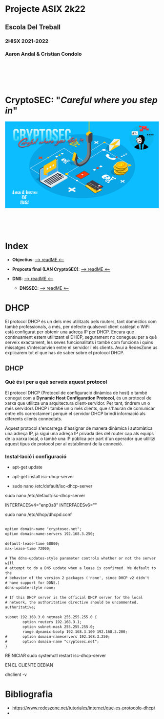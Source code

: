 # __Projecte ASIX 2k22__
## __Escola Del Treball__
### __2HISX 2021-2022__
### __Aaron Andal & Cristian Condolo__


<br>
<br>
<br>
<br>

# __CryptoSEC__: "_Careful where you step in_"


![](./Photos/CryptoSECLogo.png)




<br>
<br>
<br>




# __Index__

+ **Objectius**: [--> readME <--](https://github.com/KeshiKiD03/asixproject2k22/blob/main/Objectiu.md)

+ **Proposta final (LAN CryptoSEC)**: [--> readME <--](https://github.com/KeshiKiD03/ssl_cert/tree/main/ssl22_ldaps-Keshi#subject-alternative-name)

+ **DNS**: [--> readME <--](https://github.com/KeshiKiD03/ssl_cert/tree/main/ssl22_ldaps-Keshi#ldap-server--tls-ssl)

    + **DNSSEC**: [--> readME <--](https://github.com/KeshiKiD03/ssl_cert/tree/main/ssl22_ldaps-Keshi#ldap-server--tls-ssl)

# __DHCP__

El protocol DHCP és un dels més utilitzats pels routers, tant domèstics com també professionals, a més, per defecte qualsevol client cablejat o WiFi està configurat per obtenir una adreça IP per DHCP.
Encara que contínuament estem utilitzant el DHCP, segurament no conegueu per a què serveix exactament, les seves funcionalitats i també com funciona i quins missatges s'intercanvien entre el servidor i els clients. Avui a RedesZone us explicarem tot el que has de saber sobre el protocol DHCP.

## __DHCP__

### __Què és i per a què serveix aquest protocol__

El protocol DHCP (Protocol de configuració dinàmica de host) o també conegut com a __Dynamic Host Configuration Protocol__, és un protocol de xarxa que utilitza una arquitectura client-servidor. Per tant, tindrem un o més servidors DHCP i també un o més clients, que s'hauran de comunicar entre ells correctament perquè el servidor DHCP brindi informació als diferents clients connectats. 

Aquest protocol s'encarrega d'assignar de manera dinàmica i automàtica una adreça IP, ja sigui una adreça IP privada des del router cap als equips de la xarxa local, o també una IP pública per part d'un operador que utilitzi aquest tipus de protocol per al establiment de la connexió.

### __Instal·lació i configuració__

* apt-get update

* apt-get install isc-dhcp-server

* sudo nano /etc/default/isc-dhcp-server

sudo nano /etc/default/isc-dhcp-server

INTERFACESv4="enp0s8"
INTERFACESv6=""


sudo nano /etc/dhcp/dhcpd.conf
````

option domain-name "cryptosec.net";
option domain-name-servers 192.168.3.250;

default-lease-time 60000;
max-lease-time 72000;

# The ddns-updates-style parameter controls whether or not the server will
# attempt to do a DNS update when a lease is confirmed. We default to the
# behavior of the version 2 packages ('none', since DHCP v2 didn't
# have support for DDNS.)
ddns-update-style none;

# If this DHCP server is the official DHCP server for the local
# network, the authoritative directive should be uncommented.
authoritative;

subnet 192.168.3.0 netmask 255.255.255.0 {
        option routers 192.168.3.1;
        option subnet-mask 255.255.255.0;
        range dynamic-bootp 192.168.3.100 192.168.3.200;
#       option domain-nameservers 192.168.3.250;
#       option domain-name "cryptosec.net";
}
````

REINICIAR sudo systemctl restart isc-dhcp-server

EN EL CLIENTE DEBIAN

dhclient -v

# __Bibliografia__

- https://www.redeszone.net/tutoriales/internet/que-es-protocolo-dhcp/
- 